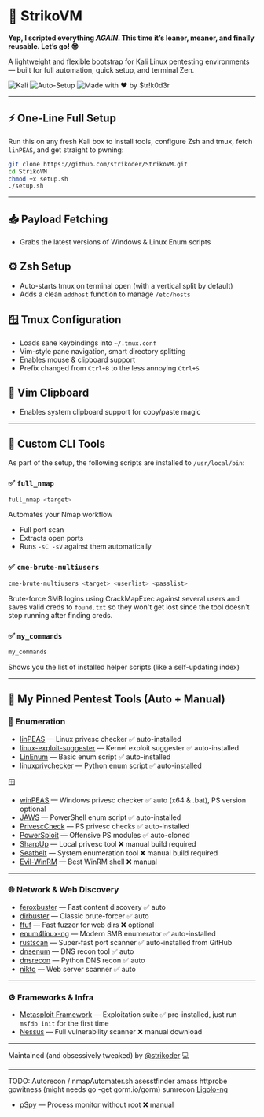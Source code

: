 # 📁 StrikoVM

**Yep, I scripted everything *AGAIN*. This time it’s leaner, meaner, and finally reusable. Let’s go! 😎**

A lightweight and flexible bootstrap for Kali Linux pentesting environments — built for full automation, quick setup, and terminal Zen.

![Kali](https://img.shields.io/badge/Kali-Linux-blue?logo=linux\&logoColor=white)
![Auto-Setup](https://img.shields.io/badge/Automated-Setup-success?style=flat-square\&color=brightgreen)
![Made with ❤️ by \$tr!k0d3r](https://img.shields.io/badge/Maintained%20by-\$tr!k0d3r-blueviolet?style=flat-square)

---

## ⚡ One-Line Full Setup

Run this on any fresh Kali box to install tools, configure Zsh and tmux, fetch `linPEAS`, and get straight to pwning:

```bash
git clone https://github.com/strikoder/StrikoVM.git
cd StrikoVM
chmod +x setup.sh
./setup.sh
```

---


## 📥 Payload Fetching

* Grabs the latest versions of Windows & Linux Enum scripts

## ⚙️ Zsh Setup

* Auto-starts tmux on terminal open (with a vertical split by default)
* Adds a clean `addhost` function to manage `/etc/hosts`

## 🪟 Tmux Configuration

* Loads sane keybindings into `~/.tmux.conf`
* Vim-style pane navigation, smart directory splitting
* Enables mouse & clipboard support
* Prefix changed from `Ctrl+B` to the less annoying `Ctrl+S`

## 📝 Vim Clipboard

* Enables system clipboard support for copy/paste magic

---

## 🔧 Custom CLI Tools

As part of the setup, the following scripts are installed to `/usr/local/bin`:

### ✅ `full_nmap`

```bash
full_nmap <target>
```

Automates your Nmap workflow

* Full port scan
* Extracts open ports
* Runs `-sC -sV` against them automatically

### ✅ `cme-brute-multiusers`

```bash
cme-brute-multiusers <target> <userlist> <passlist>
```

Brute-force SMB logins using CrackMapExec against several users and saves valid creds to `found.txt` so they won't get lost since the tool doesn't stop running after finding creds.

### ✅ `my_commands`

```bash
my_commands
```

Shows you the list of installed helper scripts (like a self-updating index)

---

## 🧰 My Pinned Pentest Tools (Auto + Manual)

### 🔎 Enumeration

* [linPEAS](https://github.com/carlospolop/PEASS-ng) — Linux privesc checker ✅ auto-installed
* [linux-exploit-suggester](https://github.com/mzet-/linux-exploit-suggester) — Kernel exploit suggester ✅ auto-installed
* [LinEnum](https://github.com/rebootuser/LinEnum) — Basic enum script ✅ auto-installed
* [linuxprivchecker](https://github.com/sleventyeleven/linuxprivchecker) — Python enum script ✅ auto-installed

🪟 

* [winPEAS](https://github.com/carlospolop/PEASS-ng) — Windows privesc checker ✅ auto (x64 & .bat), PS version optional
* [JAWS](https://github.com/411Hall/JAWS) — PowerShell enum script ✅ auto-installed
* [PrivescCheck](https://github.com/itm4n/PrivescCheck) — PS privesc checks ✅ auto-installed
* [PowerSploit](https://github.com/PowerShellMafia/PowerSploit) — Offensive PS modules ✅ auto-cloned
* [SharpUp](https://github.com/GhostPack/SharpUp) — Local privesc tool ❌ manual build required
* [Seatbelt](https://github.com/GhostPack/Seatbelt) — System enumeration tool ❌ manual build required
* [Evil-WinRM](https://github.com/Hackplayers/evil-winrm) — Best WinRM shell ❌ manual

---
### 🌐 Network & Web Discovery

* [feroxbuster](https://github.com/epi052/feroxbuster) — Fast content discovery ✅ auto
* [dirbuster](https://tools.kali.org/web-applications/dirbuster) — Classic brute-forcer ✅ auto
* [ffuf](https://github.com/ffuf/ffuf) — Fast fuzzer for web dirs ❌ optional
* [enum4linux-ng](https://github.com/cddmp/enum4linux-ng) — Modern SMB enumerator ✅ auto-installed
* [rustscan](https://github.com/RustScan/RustScan) — Super-fast port scanner ✅ auto-installed from GitHub
* [dnsenum](https://github.com/fwaeytens/dnsenum) — DNS recon tool ✅ auto
* [dnsrecon](https://github.com/darkoperator/dnsrecon) — Python DNS recon ✅ auto
* [nikto](https://github.com/sullo/nikto) — Web server scanner ✅ auto
--- 
### ⚙️ Frameworks & Infra

* [Metasploit Framework](https://www.metasploit.com/) — Exploitation suite ✅ pre-installed, just run `msfdb init` for the first time
* [Nessus](https://www.tenable.com/products/nessus) — Full vulnerability scanner ❌ manual download
---

Maintained (and obsessively tweaked) by [@strikoder](https://github.com/strikoder) 💻

---


TODO:
Autorecon / nmapAutomater.sh
asesstfinder
amass
httprobe
gowitness (might needs go -get gorm.io/gorm)
sumrecon
[Ligolo-ng](https://github.com/nicocha30/ligolo-ng)
* [pSpy](https://github.com/DominicBreuker/pspy) — Process monitor without root ❌ manual

